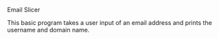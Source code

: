 Email Slicer

This basic program takes a user input of an email address and prints the username and domain name.
